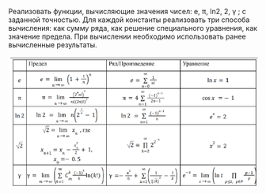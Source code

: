 Реализовать функции, вычисляющие значения чисел: e, π, ln2, 2, γ ; с заданной
точностью. Для каждой константы реализовать три способа вычисления: как
сумму ряда, как решение специального уравнения, как значение предела. При
вычислении необходимо использовать ранее вычисленные результаты.

![Задание](image.png)